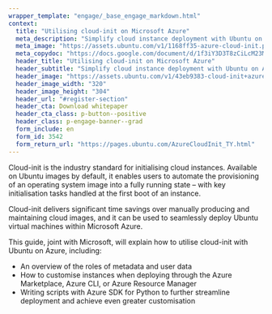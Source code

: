 ```yaml
---
wrapper_template: "engage/_base_engage_markdown.html"
context:
  title: "Utilising cloud-init on Microsoft Azure"
  meta_description: "Simplify cloud instance deployment with Ubuntu on Azure"
  meta_image: "https://assets.ubuntu.com/v1/1168ff35-azure-cloud-init.png"
  meta_copydoc: "https://docs.google.com/document/d/1f3iY3D3T8zCiLcM23M_Ba31RF5LYHKPFMr7SUxOsYNI/edit"
  header_title: "Utilising cloud-init on Microsoft Azure"
  header_subtitle: "Simplify cloud instance deployment with Ubuntu on Azure"
  header_image: "https://assets.ubuntu.com/v1/43eb9383-cloud-init+azure-white.svg"
  header_image_width: "320"
  header_image_height: "304"
  header_url: "#register-section"
  header_cta: Download whitepaper
  header_cta_class: p-button--positive
  header_class: p-engage-banner--grad
  form_include: en
  form_id: 3542
  form_return_url: "https://pages.ubuntu.com/AzureCloudInit_TY.html"
---
```


Cloud-init is the industry standard for initialising cloud instances. Available on Ubuntu images by default, it enables users to automate the provisioning of an operating system image into a fully running state – with key initialisation tasks handled at the first boot of an instance.

Cloud-init delivers significant time savings over manually producing and maintaining cloud images, and it can be used to seamlessly deploy Ubuntu virtual machines within Microsoft Azure.

This guide, joint with Microsoft, will explain how to utilise cloud-init with Ubuntu on Azure, including:

- An overview of the roles of metadata and user data
- How to customise instances when deploying through the Azure Marketplace, Azure CLI, or Azure Resource Manager
- Writing scripts with Azure SDK for Python to further streamline deployment and achieve even greater customisation
